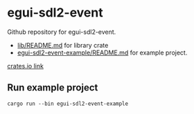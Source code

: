 # egui-sdl2-event

Github repository for egui-sdl2-event. 

- [lib/README.md](lib/README.md) for library crate 
- [egui-sdl2-event-example/README.md](egui-sdl2-event-example/README.md) for example project.

[crates.io link](https://crates.io/crates/egui-sdl2-event)

## Run example project

`cargo run --bin egui-sdl2-event-example`



